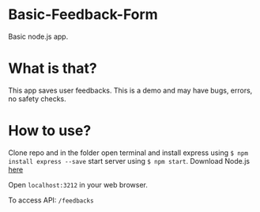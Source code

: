 # Basic-Feedback-Form
Basic node.js app.

# What is that?
This app saves user feedbacks. This is a demo and may have bugs, errors, no safety checks.

# How to use?
Clone repo and in the folder open terminal and install express using `$ npm install express --save` start server using `$ npm start`. Download Node.js [here](https://nodejs.org/en/)

Open `localhost:3212` in your web browser.

To access API: `/feedbacks`

